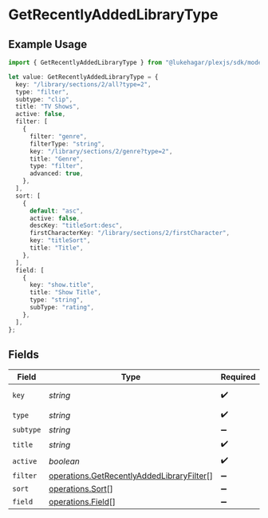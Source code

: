 # GetRecentlyAddedLibraryType

## Example Usage

```typescript
import { GetRecentlyAddedLibraryType } from "@lukehagar/plexjs/sdk/models/operations";

let value: GetRecentlyAddedLibraryType = {
  key: "/library/sections/2/all?type=2",
  type: "filter",
  subtype: "clip",
  title: "TV Shows",
  active: false,
  filter: [
    {
      filter: "genre",
      filterType: "string",
      key: "/library/sections/2/genre?type=2",
      title: "Genre",
      type: "filter",
      advanced: true,
    },
  ],
  sort: [
    {
      default: "asc",
      active: false,
      descKey: "titleSort:desc",
      firstCharacterKey: "/library/sections/2/firstCharacter",
      key: "titleSort",
      title: "Title",
    },
  ],
  field: [
    {
      key: "show.title",
      title: "Show Title",
      type: "string",
      subType: "rating",
    },
  ],
};
```

## Fields

| Field                                                                                                         | Type                                                                                                          | Required                                                                                                      | Description                                                                                                   | Example                                                                                                       |
| ------------------------------------------------------------------------------------------------------------- | ------------------------------------------------------------------------------------------------------------- | ------------------------------------------------------------------------------------------------------------- | ------------------------------------------------------------------------------------------------------------- | ------------------------------------------------------------------------------------------------------------- |
| `key`                                                                                                         | *string*                                                                                                      | :heavy_check_mark:                                                                                            | N/A                                                                                                           | /library/sections/2/all?type=2                                                                                |
| `type`                                                                                                        | *string*                                                                                                      | :heavy_check_mark:                                                                                            | N/A                                                                                                           | filter                                                                                                        |
| `subtype`                                                                                                     | *string*                                                                                                      | :heavy_minus_sign:                                                                                            | N/A                                                                                                           | clip                                                                                                          |
| `title`                                                                                                       | *string*                                                                                                      | :heavy_check_mark:                                                                                            | N/A                                                                                                           | TV Shows                                                                                                      |
| `active`                                                                                                      | *boolean*                                                                                                     | :heavy_check_mark:                                                                                            | N/A                                                                                                           | false                                                                                                         |
| `filter`                                                                                                      | [operations.GetRecentlyAddedLibraryFilter](../../../sdk/models/operations/getrecentlyaddedlibraryfilter.md)[] | :heavy_minus_sign:                                                                                            | N/A                                                                                                           |                                                                                                               |
| `sort`                                                                                                        | [operations.Sort](../../../sdk/models/operations/sort.md)[]                                                   | :heavy_minus_sign:                                                                                            | N/A                                                                                                           |                                                                                                               |
| `field`                                                                                                       | [operations.Field](../../../sdk/models/operations/field.md)[]                                                 | :heavy_minus_sign:                                                                                            | N/A                                                                                                           |                                                                                                               |